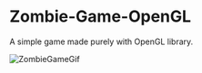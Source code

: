 # Zombie-Game-OpenGL

A simple game made purely with OpenGL library.

![ZombieGameGif](https://github.com/JoaoMoraesJr/Zombie-Game-OpenGL/assets/28049907/d8ee5f1e-d86e-4c3b-bae0-3eb46c2be8c9)
